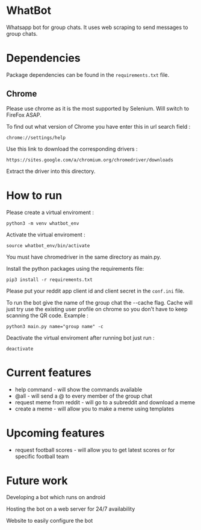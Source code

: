 # WhatBot
Whatsapp bot for group chats. It uses web scraping to send messages to group chats.

# Dependencies 

Package dependencies can be found in the `requirements.txt` file.
## Chrome
Please use chrome as it is the most supported by Selenium. Will switch to FireFox ASAP.

To find out what version of Chrome you have
enter this in url search field :

`chrome://settings/help`

Use this link to download the corresponding drivers :

`https://sites.google.com/a/chromium.org/chromedriver/downloads`

Extract the driver into this directory.

# How to run

Please create a virtual enviroment : 

`python3 -m venv whatbot_env`

Activate the virtual enviroment :

`source whatbot_env/bin/activate`

You must have chromedriver in the same directory as main.py.

Install the python packages using the requirements file:

`pip3 install -r requirements.txt`

Please put your reddit app client id and client secret in the `conf.ini` file.

To run the bot give the name of the group chat the --cache flag. Cache will just 
try use the existing user profile on chrome so you don't have to keep scanning the QR code.
Example :

`python3 main.py name="group name" -c`

Deactivate the virtual enviroment after running bot just run :

`deactivate`

# Current features 
* help command - will show the commands available
* @all - will send a @ to every member of the group chat
* request meme from reddit - will go to a subreddit and download a meme
* create a meme - will allow you to make a meme using templates

# Upcoming features 
* request football scores - will allow you to get latest scores or for specific football team

# Future work

Developing a bot which runs on android

Hosting the bot on a web server for 24/7 availability

Website to easily configure the bot
